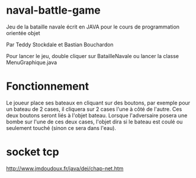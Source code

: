 # naval-battle-game
Jeu de la bataille navale écrit en JAVA pour le cours de programmation orientée objet

Par Teddy Stockdale
et  Bastian Bouchardon

Pour lancer le jeu, double cliquer sur BatailleNavale ou lancer la classe MenuGraphique.java

# Fonctionnement 
Le joueur place ses bateaux en cliquant sur des boutons, par exemple pour un bateau de 2 cases, il cliquera sur 2 cases l'une à côté de l'autre.
Ces deux boutons seront liés à l'objet bateau.
Lorsque l'adversaire posera une bombe sur l'une de ces deux cases, l'objet dira si le bateau est coulé ou seulement touché (sinon ce sera dans l'eau).

# socket tcp
http://www.jmdoudoux.fr/java/dej/chap-net.htm

